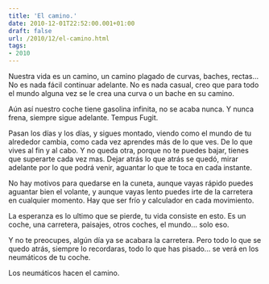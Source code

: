 ```yaml
---
title: 'El camino.'
date: 2010-12-01T22:52:00.001+01:00
draft: false
url: /2010/12/el-camino.html
tags: 
- 2010
---
```


  
Nuestra vida es un camino, un camino plagado de curvas, baches, rectas... No es nada fácil continuar adelante. No es nada casual, creo que para todo el mundo alguna vez se le crea una curva o un bache en su camino.  
  
Aún así nuestro coche tiene gasolina infinita, no se acaba nunca. Y nunca frena, siempre sigue adelante. Tempus Fugit.  
  
Pasan los días y los días, y sigues montado, viendo como el mundo de tu alrededor cambia, como cada vez aprendes más de lo que ves. De lo que vives al fin y al cabo. Y no queda otra, porque no te puedes bajar, tienes que superarte cada vez mas. Dejar atrás lo que atrás se quedó, mirar adelante por lo que podrá venir, aguantar lo que te toca en cada instante.  
  
No hay motivos para quedarse en la cuneta, aunque vayas rápido puedes aguantar bien el volante, y aunque vayas lento puedes irte de la carretera en cualquier momento. Hay que ser frío y calculador en cada movimiento.  
  
La esperanza es lo ultimo que se pierde, tu vida consiste en esto. Es un coche, una carretera, paisajes, otros coches, el mundo... solo eso.  
  
Y no te preocupes, algún día ya se acabara la carretera. Pero todo lo que se quedo atrás, siempre lo recordaras, todo lo que has pisado... se verá en los neumáticos de tu coche.  
  
Los neumáticos hacen el camino.